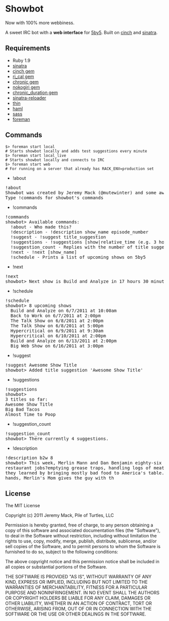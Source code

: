# Showbot

Now with 100% more webbiness.

A sweet IRC bot with a **web interface** for [5by5](http://5by5.tv). Built on [cinch](https://github.com/ymendel/cinch/blob/master/lib/cinch/base.rb) and [sinatra](http://www.sinatrarb.com/).

## Requirements

* Ruby 1.9
* [sinatra](http://rubygems.org/gems/sinatra)
* [cinch gem](http://rubygems.org/gems/cinch)
* [ri_cal gem](http://rubygems.org/gems/ri_cal)
* [chronic gem](http://rubygems.org/gems/chronic)
* [nokogiri gem](http://rubygems.org/gems/nokogiri)
* [chronic_duration gem](http://rubygems.org/gems/chronic_duration)
* [sinatra-reloader](http://rubygems.org/gems/sinatra-reloader)
* [thin](http://rubygems.org/gems/thin)
* [haml](http://rubygems.org/gems/haml)
* [sass](http://rubygems.org/gems/sass)
* [foreman](http://rubygems.org/gems/foreman)

## Commands

```shell
$> foreman start local
# Starts showbot locally and adds test suggestions every minute
$> foreman start local_live
# Starts showbot locally and connects to IRC
$> foreman start web
# For running on a server that already has RACK_ENV=production set
```

* !about
<pre>
!about
Showbot was created by Jeremy Mack (@mutewinter) and some awesome contributors on github. The project page is located at https://github.com/mutewinter/Showbot
Type !commands for showbot's commands
</pre>
* !commands
<pre>
!commands
showbot> Available commands:
  !about - Who made this?
  !description - !description show_name episode_number
  !suggest - !suggest title_suggestion
  !suggestions - !suggestions [show|relative_time (e.g. 3 hours ago)]
  !suggestion_count - Replies with the number of title suggestions showbot has collected.
  !next - !next [show_name]
  !schedule - Prints a list of upcoming shows on 5by5
</pre>
* !next
<pre>
!next
showbot> Next show is Build and Analyze in 17 hours 30 minutes 35 seconds (05/30/2011)
</pre>
* !schedule
<pre>
!schedule
showbot> 8 upcoming shows
  Build and Analyze on 6/7/2011 at 10:00am
  Back to Work on 6/7/2011 at 2:00pm
  The Talk Show on 6/8/2011 at 2:00pm
  The Talk Show on 6/8/2011 at 5:00pm
  Hypercritical on 6/9/2011 at 9:30am
  Hypercritical on 6/10/2011 at 2:00pm
  Build and Analyze on 6/13/2011 at 2:00pm
  Big Web Show on 6/16/2011 at 3:00pm
</pre>
* !suggest
<pre>
!suggest Awesome Show Title
showbot> Added title suggestion 'Awesome Show Title'
</pre>
* !suggestions
<pre>
!suggestions
showbot>
3 titles so far:
Awesome Show Title
Big Bad Tacos
Almost Time to Poop
</pre>
* !suggestion_count
<pre>
!suggestion_count
showbot> There currently 4 suggestions.
</pre>
* !description
<pre>
!description b2w 8
showbot> This week, Merlin Mann and Dan Benjamin eighty-six their
restaurant jobs?emptying grease traps, handling logs of meat, and sharing what
they learned by bringing mostly bad food to America's table. Dan burns velvet
hands, Merlin's Mom gives the guy with th
</pre>

## License

The MIT License

Copyright (c) 2011 Jeremy Mack, Pile of Turtles, LLC

Permission is hereby granted, free of charge, to any person obtaining a copy
of this software and associated documentation files (the "Software"), to deal
in the Software without restriction, including without limitation the rights
to use, copy, modify, merge, publish, distribute, sublicense, and/or sell
copies of the Software, and to permit persons to whom the Software is
furnished to do so, subject to the following conditions:

The above copyright notice and this permission notice shall be included in
all copies or substantial portions of the Software.

THE SOFTWARE IS PROVIDED "AS IS", WITHOUT WARRANTY OF ANY KIND, EXPRESS OR
IMPLIED, INCLUDING BUT NOT LIMITED TO THE WARRANTIES OF MERCHANTABILITY,
FITNESS FOR A PARTICULAR PURPOSE AND NONINFRINGEMENT. IN NO EVENT SHALL THE
AUTHORS OR COPYRIGHT HOLDERS BE LIABLE FOR ANY CLAIM, DAMAGES OR OTHER
LIABILITY, WHETHER IN AN ACTION OF CONTRACT, TORT OR OTHERWISE, ARISING FROM,
OUT OF OR IN CONNECTION WITH THE SOFTWARE OR THE USE OR OTHER DEALINGS IN
THE SOFTWARE.

